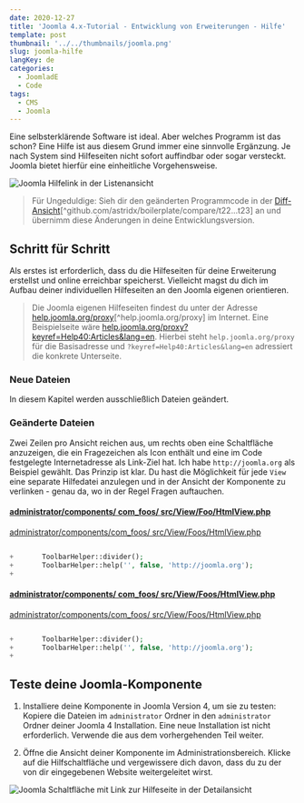 ```yaml
---
date: 2020-12-27
title: 'Joomla 4.x-Tutorial - Entwicklung von Erweiterungen - Hilfe'
template: post
thumbnail: '../../thumbnails/joomla.png'
slug: joomla-hilfe
langKey: de
categories:
  - JoomladE
  - Code
tags:
  - CMS
  - Joomla
---
```


Eine selbsterklärende Software ist ideal. Aber welches Programm ist das schon? Eine Hilfe ist aus diesem Grund immer eine sinnvolle Ergänzung. Je nach System sind Hilfeseiten nicht sofort auffindbar oder sogar versteckt. Joomla bietet hierfür eine einheitliche Vorgehensweise.<!-- \index{Hilfe Seite} -->

![Joomla Hilfelink in der Listenansicht](/images/j4x27x1.png)

> Für Ungeduldige: Sieh dir den geänderten Programmcode in der [Diff-Ansicht](https://github.com/astridx/boilerplate/compare/t22...t23)[^github.com/astridx/boilerplate/compare/t22...t23] an und übernimm diese Änderungen in deine Entwicklungsversion.

## Schritt für Schritt

Als erstes ist erforderlich, dass du die Hilfeseiten für deine Erweiterung erstellst und online erreichbar speicherst. Vielleicht magst du dich im Aufbau deiner individuellen Hilfeseiten an den Joomla eigenen orientieren. 

> Die Joomla eigenen Hilfeseiten findest du unter der Adresse [help.joomla.org/proxy](https://help.joomla.org/proxy)[^help.joomla.org/proxy] im Internet. Eine Beispielseite wäre [help.joomla.org/proxy?keyref=Help40:Articles&lang=en](https://help.joomla.org/proxy?keyref=Help40:Articles&lang=en). Hierbei steht `help.joomla.org/proxy` für die Basisadresse und `?keyref=Help40:Articles&lang=en` adressiert die konkrete Unterseite.

### Neue Dateien

In diesem Kapitel werden ausschließlich Dateien geändert.

### Geänderte Dateien

Zwei Zeilen pro Ansicht reichen aus, um rechts oben eine Schaltfläche anzuzeigen, die ein Fragezeichen als Icon enthält und eine im Code festgelegte Internetadresse als Link-Ziel hat. Ich habe `http://joomla.org` als Beispiel gewählt. Das Prinzip ist klar. Du hast die Möglichkeit für jede `View` eine separate Hilfedatei anzulegen und in der Ansicht der Komponente zu verlinken - genau da, wo in der Regel Fragen auftauchen.

<!-- prettier-ignore -->
#### [administrator/components/ com\_foos/ src/View/Foo/HtmlView.php](https://github.com/astridx/boilerplate/compare/t22...t23#diff-d25fe4d29c25ccf10e0ba6ecaf837294)

[administrator/components/com_foos/ src/View/Foos/HtmlView.php](https://github.com/astridx/boilerplate/blob/b6365457de4e6d2020b4c0797d31ddd8d36b88ef/src/administrator/components/com_foos/src/View/Foos/HtmlView.php)

```php {diff}

+		ToolbarHelper::divider();
+		ToolbarHelper::help('', false, 'http://joomla.org');
+

```

<!-- prettier-ignore -->
#### [administrator/components/ com\_foos/ src/View/Foos/HtmlView.php](https://github.com/astridx/boilerplate/compare/t22...t23#diff-8e3d37bbd99544f976bf8fd323eb5250)

[administrator/components/com_foos/ src/View/Foos/HtmlView.php](https://github.com/astridx/boilerplate/blob/af04f8493aa045e8bcb2a49b8b1f8a60a927d78a/src/administrator/components/com_foos/src/View/Foos/HtmlView.php)

```php {diff}

+		ToolbarHelper::divider();
+		ToolbarHelper::help('', false, 'http://joomla.org');
+

```

## Teste deine Joomla-Komponente

1. Installiere deine Komponente in Joomla Version 4, um sie zu testen: Kopiere die Dateien im `administrator` Ordner in den `administrator` Ordner deiner Joomla 4 Installation. Eine neue Installation ist nicht erforderlich. Verwende die aus dem vorhergehenden Teil weiter.

2. Öffne die Ansicht deiner Komponente im Administrationsbereich. Klicke auf die Hilfschaltfläche und vergewissere dich davon, dass du zu der von dir eingegebenen Website weitergeleitet wirst.

![Joomla Schaltfläche mit Link zur Hilfeseite in der Detailansicht](/images/j4x27x2.png)
<img src="https://vg08.met.vgwort.de/na/eab5f11b0c6e466e8e709ae5032bf209" width="1" height="1" alt="">
